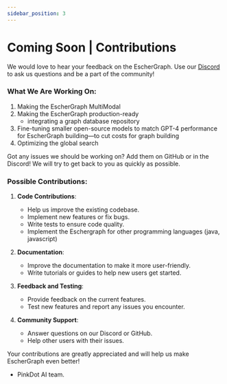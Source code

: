 ```yaml
---
sidebar_position: 3
---
```


# Coming Soon | Contributions

We would love to hear your feedback on the EscherGraph. Use our [Discord](https://discord.com/invite/P5gzsNVb) to ask us questions and be a part of the community!

### What We Are Working On:

1. Making the EscherGraph MultiModal
2. Making the EscherGraph production-ready
   -  integrating a graph database repository
3. Fine-tuning smaller open-source models to match GPT-4 performance for EscherGraph building—to cut costs for graph building
4. Optimizing the global search

Got any issues we should be working on? Add them on GitHub or in the Discord! We will try to get back to you as quickly as possible.

### Possible Contributions:

1. **Code Contributions**:
   - Help us improve the existing codebase.
   - Implement new features or fix bugs.
   - Write tests to ensure code quality.
   - Implement the Eschergraph for other programming languages (java, javascript)

2. **Documentation**:
   - Improve the documentation to make it more user-friendly.
   - Write tutorials or guides to help new users get started.

3. **Feedback and Testing**:
   - Provide feedback on the current features.
   - Test new features and report any issues you encounter.

4. **Community Support**:
   - Answer questions on our Discord or GitHub.
   - Help other users with their issues.

Your contributions are greatly appreciated and will help us make EscherGraph even better!

- PinkDot AI team.
